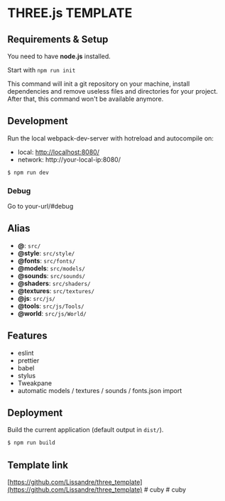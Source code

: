 # THREE.js TEMPLATE

## Requirements & Setup
You need to have **node.js** installed. 

Start with `npm run init`

This command will init a git repository on your machine, install dependencies and remove useless files and directories for your project.
After that, this command won't be available anymore.

## Development
Run the local webpack-dev-server with hotreload and autocompile on:
- local: [http://localhost:8080/](http://localhost:8080/)
- network: http://your-local-ip:8080/

```sh
$ npm run dev
```

### Debug
Go to your-url/#debug

## Alias
- **@**: `src/`
- **@style**: `src/style/`
- **@fonts**: `src/fonts/`
- **@models**: `src/models/`
- **@sounds**: `src/sounds/`
- **@shaders**: `src/shaders/`
- **@textures**: `src/textures/`
- **@js**: `src/js/`
- **@tools**: `src/js/Tools/`
- **@world**: `src/js/World/`

## Features
- eslint
- prettier
- babel
- stylus
- Tweakpane
- automatic models / textures / sounds / fonts.json import

## Deployment
Build the current application (default output in `dist/`).
```sh
$ npm run build
```

## Template link
[https://github.com/Lissandre/three_template](https://github.com/Lissandre/three_template)
#   c u b y  
 #   c u b y  
 